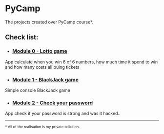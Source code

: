 # PyCamp
The projects created over PyCamp course*. 

## Check list:

-  ### [Module 0 - Lotto game](https://github.com/rafkow91/Totolotek)
App calculate when you win 6 of 6 numbers, how much time it spend to win and how many costs all buing tickets

- ### [Module 1 - BlackJack game](https://github.com/rafkow91/BlackJack)
Simple console BlackJack game

- ### [Module 2 - Check your password](https://github.com/rafkow91/CheckYourPassword)
App check if your password is strong and was it hacked..


***
<small>* All of the realisation is my private sollution.</small>
